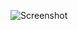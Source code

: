 ![Screenshot](https://github.com/tekiann/ShoopingList/blob/c04a2caf5f1ba708d7fa56d759d7868c722985ed/Screenshot.png)
